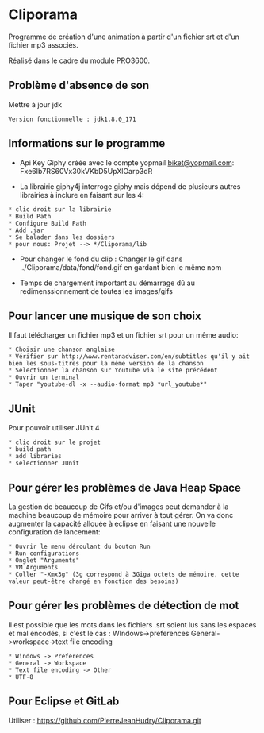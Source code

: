 # Cliporama

Programme de création d'une animation à partir d'un fichier srt et d'un fichier mp3 associés.

Réalisé dans le cadre du module PRO3600.

## Problème d'absence de son

Mettre à jour jdk

```
Version fonctionnelle : jdk1.8.0_171
```

## Informations sur le programme

* Api Key Giphy créée avec le compte yopmail biket@yopmail.com: Fxe6Ib7RS60Vx30kVKbD5UpXlOarp3dR

* La librairie giphy4j interroge giphy mais dépend de plusieurs autres librairies à inclure en faisant sur les 4:

```
* clic droit sur la librairie
* Build Path
* Configure Build Path
* Add .jar
* Se balader dans les dossiers
* pour nous: Projet --> */Cliporama/lib
```
		
* Pour changer le fond du clip : Changer le gif dans ../Cliporama/data/fond/fond.gif en gardant bien le même nom

* Temps de chargement important au démarrage dû au redimenssionnement de toutes les images/gifs

## Pour lancer une musique de son choix

Il faut télécharger un fichier mp3 et un fichier srt pour un même audio:

```
* Choisir une chanson anglaise
* Vérifier sur http://www.rentanadviser.com/en/subtitles qu'il y ait bien les sous-titres pour la même version de la chanson
* Selectionner la chanson sur Youtube via le site précédent
* Ouvrir un terminal
* Taper "youtube-dl -x --audio-format mp3 *url_youtube*"
```
											
## JUnit
										
Pour pouvoir utiliser JUnit 4

```
* clic droit sur le projet
* build path
* add libraries
* selectionner JUnit
```

## Pour gérer les problèmes de Java Heap Space

La gestion de beaucoup de Gifs et/ou d'images peut demander à la machine beaucoup de mémoire pour arriver à tout gérer.
On va donc augmenter la capacité allouée à eclipse en faisant une nouvelle configuration de lancement:

```
* Ouvrir le menu déroulant du bouton Run
* Run configurations
* Onglet "Arguments"
* VM Arguments
* Coller "-Xmx3g" (3g correspond à 3Giga octets de mémoire, cette valeur peut-être changé en fonction des besoins)
```

## Pour gérer les problèmes de détection de mot

Il est possible que les mots dans les fichiers .srt soient lus sans les espaces et mal encodés, si c'est le cas :
WIndows->preferences
General->workspace->text file encoding
```
* Windows -> Preferences
* General -> Workspace
* Text file encoding -> Other
* UTF-8
```

## Pour Eclipse et GitLab

Utiliser : https://github.com/PierreJeanHudry/Cliporama.git
